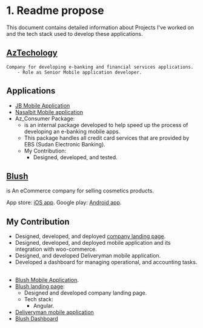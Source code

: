 # 1. Readme propose

This document contains detailed information about Projects I've worked on and the tech stack used to develop these applications.

## [AzTechology](https://aztech-sd.com)

    Company for developing e-banking and financial services applications.
        - Role as Senior Mobile application developer.

## Applications

- [JB Mobile Application](JB-Bank/readme.md)
- [Nasalbit Mobile application](Nasalbit/readme.md)
- Az_Consumer Package:
  - is an internal package developed to help speed up the process of developing an e-banking mobile apps.
  - This package handles all credit card services that are provided by EBS (Sudan Electronic Banking).
  - My Contribution:
    - Designed, developed, and tested.

## [Blush](https://blush-sd.com)

is An eCommerce company for selling cosmetics products.

App store: [iOS app](https://apps.apple.com/us/app/id1528909119).
Google play: [Android app](https://play.google.com/store/apps/details?id=com.blush.sd).

## My Contribution

- Designed, developed, and deployed [company landing page](https://blush-sd.com).
- Designed, developed, and deployed mobile application and its integration with woo-commerce.
- Designed, and developed Deliveryman mobile application.
- Developed a dashboard for managing operational, and accounting tasks.

##

- [Blush Mobile Application](./blush/readme.md).
- [Blush landing page](https://blush-sd.com):
  - Designed and developed company landing page.
  - Tech stack:
       -  Angular.
- [Deliveryman mobile application](delviery-man)
- [Blush Dashboard](blush-dashboard/readme.md)
